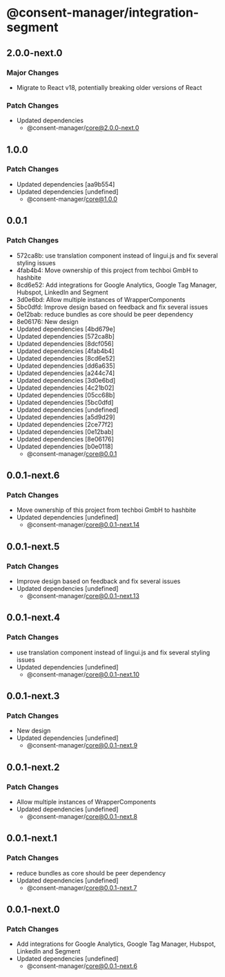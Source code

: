 # @consent-manager/integration-segment

## 2.0.0-next.0

### Major Changes

- Migrate to React v18, potentially breaking older versions of React

### Patch Changes

- Updated dependencies
  - @consent-manager/core@2.0.0-next.0

## 1.0.0

### Patch Changes

- Updated dependencies [aa9b554]
- Updated dependencies [undefined]
  - @consent-manager/core@1.0.0

## 0.0.1

### Patch Changes

- 572ca8b: use translation component instead of lingui.js and fix several styling issues
- 4fab4b4: Move ownership of this project from techboi GmbH to hashbite
- 8cd6e52: Add integrations for Google Analytics, Google Tag Manager, Hubspot, LinkedIn and Segment
- 3d0e6bd: Allow multiple instances of WrapperComponents
- 5bc0dfd: Improve design based on feedback and fix several issues
- 0e12bab: reduce bundles as core should be peer dependency
- 8e06176: New design
- Updated dependencies [4bd679e]
- Updated dependencies [572ca8b]
- Updated dependencies [8dcf056]
- Updated dependencies [4fab4b4]
- Updated dependencies [8cd6e52]
- Updated dependencies [dd6a635]
- Updated dependencies [a244c74]
- Updated dependencies [3d0e6bd]
- Updated dependencies [4c21b02]
- Updated dependencies [05cc68b]
- Updated dependencies [5bc0dfd]
- Updated dependencies [undefined]
- Updated dependencies [a5d9d29]
- Updated dependencies [2ce77f2]
- Updated dependencies [0e12bab]
- Updated dependencies [8e06176]
- Updated dependencies [b0e0118]
  - @consent-manager/core@0.0.1

## 0.0.1-next.6

### Patch Changes

- Move ownership of this project from techboi GmbH to hashbite
- Updated dependencies [undefined]
  - @consent-manager/core@0.0.1-next.14

## 0.0.1-next.5

### Patch Changes

- Improve design based on feedback and fix several issues
- Updated dependencies [undefined]
  - @consent-manager/core@0.0.1-next.13

## 0.0.1-next.4

### Patch Changes

- use translation component instead of lingui.js and fix several styling issues
- Updated dependencies [undefined]
  - @consent-manager/core@0.0.1-next.10

## 0.0.1-next.3

### Patch Changes

- New design
- Updated dependencies [undefined]
  - @consent-manager/core@0.0.1-next.9

## 0.0.1-next.2

### Patch Changes

- Allow multiple instances of WrapperComponents
- Updated dependencies [undefined]
  - @consent-manager/core@0.0.1-next.8

## 0.0.1-next.1

### Patch Changes

- reduce bundles as core should be peer dependency
- Updated dependencies [undefined]
  - @consent-manager/core@0.0.1-next.7

## 0.0.1-next.0

### Patch Changes

- Add integrations for Google Analytics, Google Tag Manager, Hubspot, LinkedIn and Segment
- Updated dependencies [undefined]
  - @consent-manager/core@0.0.1-next.6
